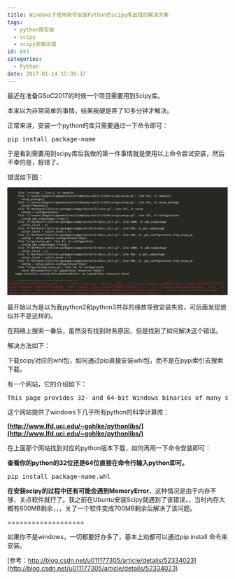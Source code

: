 ```yaml
---
title: Windows下使用命令安装Python的scipy库出错的解决方案
tags:
  - python库安装
  - scipy
  - scipy安装出错
id: 653
categories:
  - Python
date: 2017-01-14 15:39:37
---
```


最近在准备GSoC2017的时候一个项目需要用到Scipy库。

本来以为非常简单的事情，结果我硬是弄了10多分钟才解决。

正常来讲，安装一个python的库只需要通过一下命令即可：
<pre class="lang:sh decode:true ">pip install package-name</pre>
于是看到需要用到scipy库后我做的第一件事情就是使用以上命令尝试安装，然后不幸的是，报错了。

错误如下图：

[![QQ截图20170114112205](https://raw.githubusercontent.com/ankanch/blog/master/images/wp-content/uploads/2017/01/QQ截图20170114112205.jpg)](https://raw.githubusercontent.com/ankanch/blog/master/images/wp-content/uploads/2017/01/QQ截图20170114112205.jpg)

最开始以为是以为我python2和python3共存的缘故导致安装失败，可后面发现貌似并不是这样的。

在网络上搜索一番后，虽然没有找到财务原因，但是找到了如何解决这个错误。

解决方法如下：

下载scipy对应的whl包，如何通过pip直接安装whl包，而不是在pypi索引去搜索下载。

有一个网站，它的介绍如下：
<pre class="">This page provides 32- and 64-bit Windows binaries of many scientific open-source extension packages for the official [CPython distribution](http://www.python.org/download/) of the [Python](http://www.python.org/) programming language.</pre>
这个网站提供了windows下几乎所有python的科学计算库：

**[http://www.lfd.uci.edu/~gohlke/pythonlibs/](http://www.lfd.uci.edu/~gohlke/pythonlibs/)**

在上面那个网站找到对应的python版本下载，如何再用一下命令安装即可：

**查看你的python的32位还是64位直接在命令行输入python即可。**
<pre class="lang:sh decode:true">pip install package-name.whl</pre>
**在安装scipy的过程中还有可能会遇到MemoryError**，这种情况是由于内存不够，关点软件就行了。我之前在Ubuntu安装Scipy就遇到了该错误，，当时内存大概有600MB剩余，，，关了一个软件变成700MB剩余后解决了该问题。

===================

如果你不是windows，一切都要好办多了，基本上劝都可以通过pip install 命令来安装。

[参考：http://blog.csdn.net/u011177305/article/details/52334023](http://blog.csdn.net/u011177305/article/details/52334023)